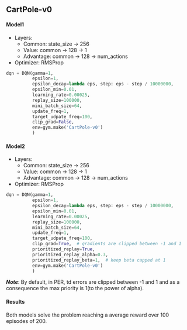 ## CartPole-v0

#### Model1
- Layers:
    - Common: state_size -> 256
    - Value: common -> 128 -> 1
    - Advantage: common -> 128 -> num_actions
- Optimizer: RMSProp
```python
dqn = DQN(gamma=1,
          epsilon=1,
          epsilon_decay=lambda eps, step: eps - step / 10000000,
          epsilon_min=0.01,
          learning_rate=0.00025,
          replay_size=100000,
          mini_batch_size=64,
          update_freq=1,
          target_udpate_freq=100,
          clip_grad=False,
          env=gym.make('CartPole-v0')
          )
```

#### Model2
- Layers:
    - Common: state_size -> 256
    - Value: common -> 128 -> 1
    - Advantage: common -> 128 -> num_actions
- Optimizer: RMSProp
```python
dqn = DQN(gamma=1,
          epsilon=1,
          epsilon_decay=lambda eps, step: eps - step / 10000000,
          epsilon_min=0.01,
          learning_rate=0.00025,
          replay_size=100000,
          mini_batch_size=64,
          update_freq=1,
          target_udpate_freq=100,
          clip_grad=True,  # gradients are clipped between -1 and 1
          prioritized_replay=True,
          prioritized_replay_alpha=0.3,
          prioritized_replay_beta=1,  # keep beta capped at 1
          env=gym.make('CartPole-v0')
          )
```

***Note***: By default, in PER, td errors are clipped between -1 and 1 and as a consequence the max priority is 1(to the power of alpha).

#### Results
Both models solve the problem reaching a average reward over 100 episodes of 200.

